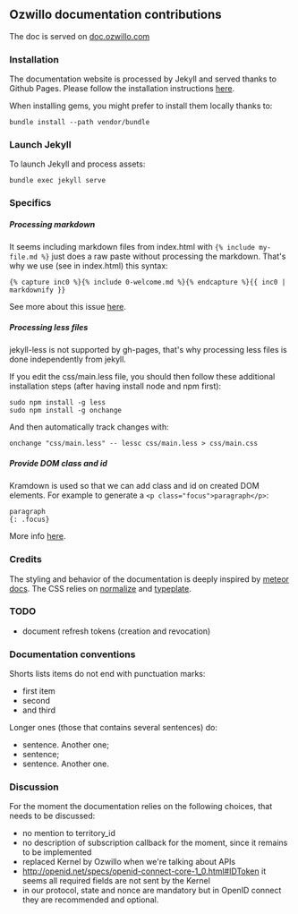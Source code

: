 ## Ozwillo documentation contributions

The doc is served on <a href="http://doc.ozwillo.com" target="_blank">doc.ozwillo.com</a>

### Installation

The documentation website is processed by Jekyll and served thanks to Github Pages. Please follow the installation instructions [here](https://help.github.com/articles/using-jekyll-with-pages/).

When installing gems, you might prefer to install them locally thanks to:
```
bundle install --path vendor/bundle
```

### Launch Jekyll

To launch Jekyll and process assets:
```
bundle exec jekyll serve
```

### Specifics

##### Processing markdown

It seems including markdown files from index.html with `{% include my-file.md %}` just does a raw paste without processing the markdown. That's why we use (see in index.html) this syntax:
```
{% capture inc0 %}{% include 0-welcome.md %}{% endcapture %}{{ inc0 | markdownify }}
```

See more about this issue [here](https://github.com/jekyll/jekyll/issues/1303).

##### Processing less files

jekyll-less is not supported by gh-pages, that's why processing less files is done independently from jekyll.

If you edit the css/main.less file, you should then follow these additional installation steps (after having install node and npm first):
```
sudo npm install -g less
sudo npm install -g onchange
```

And then automatically track changes with:
```
onchange "css/main.less" -- lessc css/main.less > css/main.css
```

##### Provide DOM class and id

Kramdown is used so that we can add class and id on created DOM elements. For example to generate a `<p class="focus">paragraph</p>`:
```
paragraph
{: .focus}
```

More info [here](http://kramdown.gettalong.org/quickref.html#block-attributes).

### Credits

The styling and behavior of the documentation is deeply inspired by [meteor docs](http://docs.meteor.com/). The CSS relies on [normalize](git.io/normalize) and [typeplate](http://typeplate.com).

### TODO

- document refresh tokens (creation and revocation)

### Documentation conventions

Shorts lists items do not end with punctuation marks:
- first item
- second
- and third

Longer ones (those that contains several sentences) do:
- sentence. Another one;
- sentence;
- sentence. Another one.

### Discussion

For the moment the documentation relies on the following choices, that needs to be discussed:

- no mention to territory_id
- no description of subscription callback for the moment, since it remains to be implemented
- replaced Kernel by Ozwillo when we're talking about APIs
- http://openid.net/specs/openid-connect-core-1_0.html#IDToken it seems all required fields are not sent by the Kernel
- in our protocol, state and nonce are mandatory but in OpenID connect they are recommended and optional.